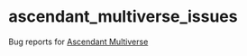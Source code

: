 # ascendant_multiverse_issues
Bug reports for [Ascendant Multiverse](https://app.ascendantcomics.com)
